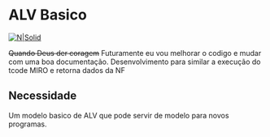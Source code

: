 # ALV Basico #

[![N|Solid](https://wiki.scn.sap.com/wiki/download/attachments/1710/ABAP%20Development.png?version=1&modificationDate=1446673897000&api=v2)](https://www.sap.com/brazil/developer.html)

~~Quando Deus der coragem~~ Futuramente eu vou melhorar o codigo e mudar com uma boa documentação.
Desenvolvimento para similar a execução do tcode MIRO e retorna dados da NF

## Necessidade ##
Um modelo basico de ALV que pode servir de modelo para novos programas.
